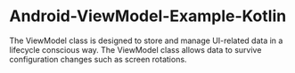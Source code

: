 # Android-ViewModel-Example-Kotlin

The ViewModel class is designed to store and manage UI-related data in a lifecycle conscious way. The ViewModel class allows data to survive configuration changes such as screen rotations.
